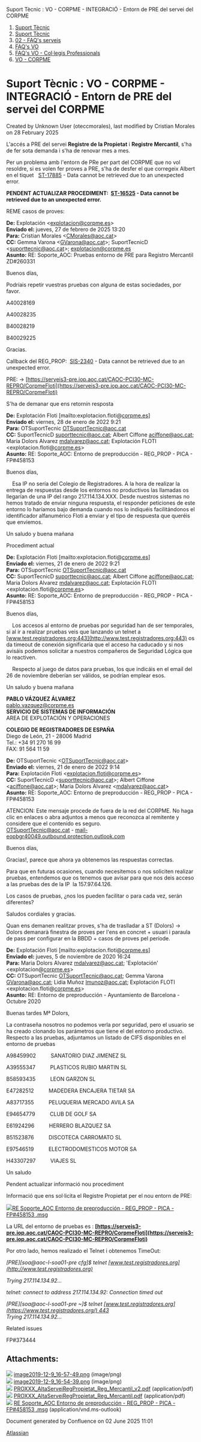 Suport Tècnic : VO - CORPME - INTEGRACIÓ - Entorn de PRE del servei del CORPME  

1.  [Suport Tècnic](index.html)
2.  [Suport Tècnic](13893782.html)
3.  [02 - FAQ's serveis](26313393.html)
4.  [FAQ's VO](28705575.html)
5.  [FAQ's VO - Col·legis Professionals](28705581.html)
6.  [VO - CORPME](VO---CORPME_36340973.html)

Suport Tècnic : VO - CORPME - INTEGRACIÓ - Entorn de PRE del servei del CORPME
==============================================================================

Created by Unknown User (oteccmorales), last modified by Cristian Morales on 28 February 2025

L'accés a PRE del servei **Registre de la Propietat** i **Registre Mercantil**, s'ha de fer sota demanda i s'ha de renovar mes a mes.

Per un problema amb l'entorn de PRe per part del CORPME que no vol resoldre, si es volen fer proves a PRE, s'ha de desfer el que corregeix Albert en el tiquet   [ST-17885](https://contacte.aoc.cat/browse/ST-17885?src=confmacro) - Data cannot be retrieved due to an unexpected error.

  

  

**PENDENT ACTUALIZAR PROCEDIMENT:  [ST-16525](https://contacte.aoc.cat/browse/ST-16525?src=confmacro) - Data cannot be retrieved due to an unexpected error.**

  

  

REME casos de proves:

**De:** Explotación <[explotacion@corpme.es](mailto:explotacion@corpme.es)\>  
**Enviado el:** jueves, 27 de febrero de 2025 13:20  
**Para:** Cristian Morales <[CMorales@aoc.cat](mailto:CMorales@aoc.cat)\>  
**CC:** Gemma Varona <[GVarona@aoc.cat](mailto:GVarona@aoc.cat)\>; SuportTecnicD <[suporttecnic@aoc.cat](mailto:suporttecnic@aoc.cat)\>; [explotacion@corpme.es](mailto:explotacion@corpme.es)  
**Asunto:** RE: Soporte\_AOC: Pruebas entorno de PRE para Registro Mercantil ZD#260331

  

  

Buenos días,

  

Podríais repetir vuestras pruebas con alguna de estas sociedades, por favor.

  

A40028169

A40028235

B40028219

B40029225

  

Gracias.

  

Callback del REG\_PROP:  [SIS-2340](https://contacte.aoc.cat/browse/SIS-2340?src=confmacro) - Data cannot be retrieved due to an unexpected error.

PRE: → [https://serveis3-pre.iop.aoc.cat/CAOC-PCI30-MC-REPRO/CorpmeFloti](https://serveis3-pre.iop.aoc.cat/CAOC-PCI30-MC-REPRO/CorpmeFloti)

S'ha de demanar que ens retornin resposta

**De:** Explotación Floti \[mailto:explotacion.floti@[corpme.es](http://corpme.es)\]  
**Enviado el:** viernes, 28 de enero de 2022 9:21  
**Para:** OTSuportTecnic <OTSuportTecnic@aoc.cat>  
**CC:** SuportTecnicD <suporttecnic@aoc.cat>; Albert Ciffone <aciffone@aoc.cat>; Maria Dolors Alvarez <mdalvarez@aoc.cat>; Explotación FLOTI <explotacion.floti@[corpme.es](http://corpme.es)\>  
**Asunto:** RE: Soporte\_AOC: Entorno de preproducción - REG\_PROP - PICA - FP#458153

  

Buenos días,

  

    Esa IP no sería del Colegio de Registradores. A la hora de realizar la entrega de respuestas desde los entornos no productivos las llamadas os llegarían de una IP del rango 217.114.134.XXX. Desde nuestros sistemas no hemos tratado de enviar ninguna respuesta, el responder peticiones de este entorno lo haríamos bajo demanda cuando nos lo indiquéis facilitándonos el identificador alfanumérico Floti a enviar y el tipo de respuesta que queréis que enviemos.

  

Un saludo y buena mañana

  

Procediment actual

**De:** Explotación Floti \[mailto:explotacion.floti@[corpme.es](http://corpme.es)\]  
**Enviado el:** viernes, 21 de enero de 2022 9:21  
**Para:** OTSuportTecnic <OTSuportTecnic@aoc.cat>  
**CC:** SuportTecnicD <suporttecnic@aoc.cat>; Albert Ciffone <aciffone@aoc.cat>; Maria Dolors Alvarez <mdalvarez@aoc.cat>; Explotación FLOTI <explotacion.floti@[corpme.es](http://corpme.es)\>  
**Asunto:** RE: Soporte\_AOC: Entorno de preproducción - REG\_PROP - PICA - FP#458153

  

Buenos días,

  

    Los accesos al entorno de pruebas por seguridad han de ser temporales, si al ir a realizar pruebas veis que lanzando un telnet a [www.test.registradores.org:443](http://www.test.registradores.org:443) os da timeout de conexión significaría que el acceso ha caducado y si nos avisáis podemos solicitar a nuestros compañeros de Seguridad Lógica que lo reactiven.

    Respecto al juego de datos para pruebas, los que indicáis en el email del 26 de noviembre deberían ser válidos, se podrían emplear esos.

  

Un saludo y buena mañana

  

  

  

  

**PABLO VÁZQUEZ ÁLVAREZ**  
[pablo.vazquez@corpme.es](mailto:pablo.vazquez@corpme.es)  
**SERVICIO DE SISTEMAS DE INFORMACIÓN**  
AREA DE EXPLOTACIÓN Y OPERACIONES

**COLEGIO DE REGISTRADORES DE ESPAÑA**  
Diego de León, 21 - 28006 Madrid  
Tel.: +34 91 270 16 99  
FAX: 91 564 11 59

  

  

  

**De:** OTSuportTecnic <[OTSuportTecnic@aoc.cat](mailto:OTSuportTecnic@aoc.cat)\>  
**Enviado el:** viernes, 21 de enero de 2022 9:14  
**Para:** Explotación Floti <[explotacion.floti@corpme.es](mailto:explotacion.floti@corpme.es)\>  
**CC:** SuportTecnicD <[suporttecnic@aoc.cat](mailto:suporttecnic@aoc.cat)\>; Albert Ciffone <[aciffone@aoc.cat](mailto:aciffone@aoc.cat)\>; Maria Dolors Alvarez <[mdalvarez@aoc.cat](mailto:mdalvarez@aoc.cat)\>  
**Asunto:** RE: Soporte\_AOC: Entorno de preproducción - REG\_PROP - PICA - FP#458153

  

  

ATENCION: Este mensaje procede de fuera de la red del CORPME. No haga clic en enlaces o abra adjuntos a menos que reconozca al remitente y considere que el contenido es seguro.  
[OTSuportTecnic@aoc.cat](mailto:OTSuportTecnic@aoc.cat) - [mail-eopbgr40049.outbound.protection.outlook.com](http://mail-eopbgr40049.outbound.protection.outlook.com)

Buenos días,

  

Gracias!, parece que ahora ya obtenemos las respuestas correctas.

  

Para que en futuras ocasiones, cuando necesitemos o nos soliciten realizar pruebas, entendemos que os tenemos que avisar para que nos deis acceso a las pruebas des de la IP  la 157.97.64.126.

  

Los casos de pruebas, ¿nos los pueden facilitar o para cada vez, serán diferentes?

  

Saludos cordiales y gracias.

  

  

Quan ens demanen realitzar proves, s'ha de traslladar a ST (Dolors) → Dolors demanarà finestra de proves per l'ens en concret + usuari i paraula de pass per configurar en la BBDD + casos de proves pel període.

**De:** Explotación Floti \[mailto:explotacion.floti@[corpme.es](http://corpme.es)\]  
**Enviado el:** jueves, 5 de noviembre de 2020 16:24  
**Para:** Maria Dolors Alvarez <mdalvarez@aoc.cat>; 'Explotación' <explotacion@[corpme.es](http://corpme.es)\>  
**CC:** OTSuportTecnic <OTSuportTecnic@aoc.cat>; Gemma Varona <GVarona@aoc.cat>; Lidia Muñoz <lmunoz@aoc.cat>; Explotación FLOTI <explotacion.floti@[corpme.es](http://corpme.es)\>  
**Asunto:** RE: Entorno de preproducción - Ayuntamiento de Barcelona - Octubre 2020

  

Buenas tardes Mª Dolors,

  

La contraseña nosotros no podemos verla por seguridad, pero el usuario se ha creado clonando los parámetros que tiene el del entorno productivo. Respecto a las pruebas, adjuntamos un listado de CIFS disponibles en el entorno de pruebas

  

A98459902          SANATORIO DIAZ JIMENEZ SL

A39555347          PLASTICOS RUBIO MARTIN SL

B58593435          LEON GARZON SL

E47282512          MADEDERA ENCAJERA TIETAR SA

A83717355          PELUQUERIA MERCADO AVILA SA

E94654779          CLUB DE GOLF SA

E61924296          HERRERO BLAZQUEZ SA

B51523876          DISCOTECA CARROMATO SL

E97546519          ELECTRODOMESTICOS MOTOR SA

H43307297          VIAJES SL

  

Un saludo

  

Pendent actualizar informació nou procediment

Informació que ens sol·licita el Registre Propietat per el nou entorn de PRE:

[![](download/resources/com.atlassian.confluence.plugins.confluence-view-file-macro:view-file-macro-resources/images/placeholder-medium-file.png)RE Soporte\_AOC Entorno de preproducción - REG\_PROP - PICA - FP#458153 .msg](/download/attachments/41519061/RE%20%20Soporte_AOC%20%20Entorno%20de%20preproducci%C3%B3n%20-%20REG_PROP%20-%20PICA%20-%20FP%23458153%20.msg?version=1&modificationDate=1642593678102&api=v2)

  

La URL del entorno de pruebas es : **[https://serveis3-pre.iop.aoc.cat/CAOC-PCI30-MC-REPRO/CorpmeFloti](https://serveis3-pre.iop.aoc.cat/CAOC-PCI30-MC-REPRO/CorpmeFloti)**

  

Por otro lado, hemos realizado el Telnet i obtenemos TimeOut:

  

_\[PRE\]\[soa@aoc-l-soa01-pre cfg\]$ telnet [www.test.registradores.org](http://www.test.registradores.org)_

_Trying 217.114.134.92..._

_telnet: connect to address 217.114.134.92: Connection timed out_

  

_\[PRE\]\[soa@aoc-l-soa01-pre ~\]$ telnet [www.test.registradores.org](https://www.test.registradores.org/) 443  
Trying 217.114.134.92..._

  

  

Related issues

FP#373444

Attachments:
------------

![](images/icons/bullet_blue.gif) [image2019-12-9\_16-57-49.png](attachments/41519061/41519062.png) (image/png)  
![](images/icons/bullet_blue.gif) [image2019-12-9\_16-54-39.png](attachments/41519061/41519063.png) (image/png)  
![](images/icons/bullet_blue.gif) [PROXXX\_AltaServeiRegPropietat\_Reg\_Mercantil\_v2.pdf](attachments/41519061/41519064.pdf) (application/pdf)  
![](images/icons/bullet_blue.gif) [PROXXX\_AltaServeiRegPropietat\_Reg\_Mercantil.pdf](attachments/41519061/41519065.pdf) (application/pdf)  
![](images/icons/bullet_blue.gif) [RE Soporte\_AOC Entorno de preproducción - REG\_PROP - PICA - FP#458153 .msg](attachments/41519061/64979558.msg) (application/vnd.ms-outlook)  

Document generated by Confluence on 02 June 2025 11:01

[Atlassian](http://www.atlassian.com/)